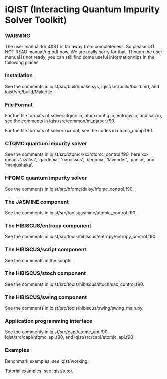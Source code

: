 # iQIST (Interacting Quantum Impurity Solver Toolkit)

### WARNING

The user manual for iQIST is far away from completeness. So please DO NOT READ manual/ug.pdf now. We are really sorry for that. Though the user manual is not ready, you can still find some useful information/tips in the following places.

### Installation

See the comments in iqist/src/build/make.sys, iqist/src/build/build.md, and iqist/src/build/Makefile.

### File Format

For the file formats of solver.ctqmc.in, atom.config.in, entropy.in, and sac.in, see the comments in iqist/src/common/m\_parser.f90.

For the file formats of solver.xxx.dat, see the codes in ctqmc\_dump.f90.

### CTQMC quantum impurity solver

See the comments in iqist/src/ctqmc/xxx/ctqmc\_control.f90, here xxx means 'azalea', 'gardenia', 'narcissus', 'begonia', 'lavender', 'pansy', and 'manjushaka'.

### HFQMC quantum impurity solver

See the comments in iqist/src/hfqmc/daisy/hfqmc\_control.f90.

### The JASMINE component

See the comments in iqist/src/tools/jasmine/atomic\_control.f90.

### The HIBISCUS/entropy component

See the comments in iqist/src/tools/hibiscus/entropy/entropy\_control.f90.

### The HIBISCUS/script component

See the comments in the scripts.

### The HIBISCUS/stoch component

See the comments in iqist/src/tools/hibiscus/stoch/sac\_control.f90.

### The HIBISCUS/swing component

See the comments in iqist/src/tools/hibiscus/swing/swing\_main.py.

### Application programming interface

See the comments in iqist/src/capi/ctqmc\_api.f90, iqist/src/capi/hfqmc\_api.f90, and iqist/src/capi/atomic\_api.f90

### Examples

Benchmark examples: see iqist/working.

Tutorial examples: see iqist/tutor.
